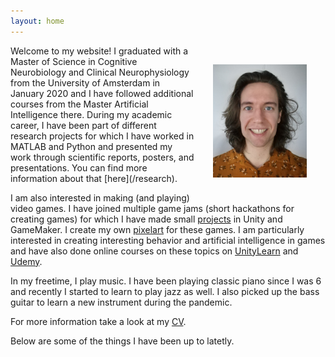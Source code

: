 ```yaml
---
layout: home
---
```

<img src="/assets/icons/self.jpg" style="float:right;width:150px;margin:30px">
Welcome to my website! I graduated with a Master of Science in Cognitive Neurobiology and Clinical Neurophysiology from the University of Amsterdam in January 2020 and I have followed additional courses from the Master Artificial Intelligence there. During my academic career, I have been part of different research projects for which I have worked in MATLAB and Python and presented my work through scientific reports, posters, and presentations. You can find more information about that [here](/research). 

I am also interested in making (and playing) video games. I have joined multiple game jams (short hackathons for creating games) for which I have made small [projects](/gamedev) in Unity and GameMaker. I create my own [pixelart](/pixelart) for these games. I am particularly interested in creating interesting behavior and artificial intelligence in games and have also done online courses on these topics on [UnityLearn](https://unity.com/learn) and [Udemy](https://www.udemy.com/). 

In my freetime, I play music. I have been playing classic piano since I was 6 and recently I started to learn to play jazz as well. I also picked up the bass guitar to learn a new instrument during the pandemic.

For more information take a look at my [CV](assets/other/CV_StephanGrzelkowski.pdf). 

Below are some of the things I have been up to latetly. 